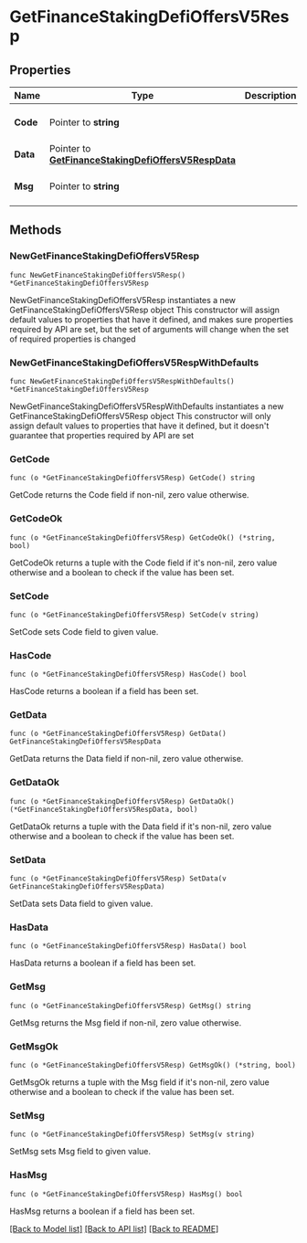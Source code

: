 # GetFinanceStakingDefiOffersV5Resp

## Properties

Name | Type | Description | Notes
------------ | ------------- | ------------- | -------------
**Code** | Pointer to **string** |  | [optional] [default to ""]
**Data** | Pointer to [**GetFinanceStakingDefiOffersV5RespData**](GetFinanceStakingDefiOffersV5RespData.md) |  | [optional] 
**Msg** | Pointer to **string** |  | [optional] [default to ""]

## Methods

### NewGetFinanceStakingDefiOffersV5Resp

`func NewGetFinanceStakingDefiOffersV5Resp() *GetFinanceStakingDefiOffersV5Resp`

NewGetFinanceStakingDefiOffersV5Resp instantiates a new GetFinanceStakingDefiOffersV5Resp object
This constructor will assign default values to properties that have it defined,
and makes sure properties required by API are set, but the set of arguments
will change when the set of required properties is changed

### NewGetFinanceStakingDefiOffersV5RespWithDefaults

`func NewGetFinanceStakingDefiOffersV5RespWithDefaults() *GetFinanceStakingDefiOffersV5Resp`

NewGetFinanceStakingDefiOffersV5RespWithDefaults instantiates a new GetFinanceStakingDefiOffersV5Resp object
This constructor will only assign default values to properties that have it defined,
but it doesn't guarantee that properties required by API are set

### GetCode

`func (o *GetFinanceStakingDefiOffersV5Resp) GetCode() string`

GetCode returns the Code field if non-nil, zero value otherwise.

### GetCodeOk

`func (o *GetFinanceStakingDefiOffersV5Resp) GetCodeOk() (*string, bool)`

GetCodeOk returns a tuple with the Code field if it's non-nil, zero value otherwise
and a boolean to check if the value has been set.

### SetCode

`func (o *GetFinanceStakingDefiOffersV5Resp) SetCode(v string)`

SetCode sets Code field to given value.

### HasCode

`func (o *GetFinanceStakingDefiOffersV5Resp) HasCode() bool`

HasCode returns a boolean if a field has been set.

### GetData

`func (o *GetFinanceStakingDefiOffersV5Resp) GetData() GetFinanceStakingDefiOffersV5RespData`

GetData returns the Data field if non-nil, zero value otherwise.

### GetDataOk

`func (o *GetFinanceStakingDefiOffersV5Resp) GetDataOk() (*GetFinanceStakingDefiOffersV5RespData, bool)`

GetDataOk returns a tuple with the Data field if it's non-nil, zero value otherwise
and a boolean to check if the value has been set.

### SetData

`func (o *GetFinanceStakingDefiOffersV5Resp) SetData(v GetFinanceStakingDefiOffersV5RespData)`

SetData sets Data field to given value.

### HasData

`func (o *GetFinanceStakingDefiOffersV5Resp) HasData() bool`

HasData returns a boolean if a field has been set.

### GetMsg

`func (o *GetFinanceStakingDefiOffersV5Resp) GetMsg() string`

GetMsg returns the Msg field if non-nil, zero value otherwise.

### GetMsgOk

`func (o *GetFinanceStakingDefiOffersV5Resp) GetMsgOk() (*string, bool)`

GetMsgOk returns a tuple with the Msg field if it's non-nil, zero value otherwise
and a boolean to check if the value has been set.

### SetMsg

`func (o *GetFinanceStakingDefiOffersV5Resp) SetMsg(v string)`

SetMsg sets Msg field to given value.

### HasMsg

`func (o *GetFinanceStakingDefiOffersV5Resp) HasMsg() bool`

HasMsg returns a boolean if a field has been set.


[[Back to Model list]](../README.md#documentation-for-models) [[Back to API list]](../README.md#documentation-for-api-endpoints) [[Back to README]](../README.md)



